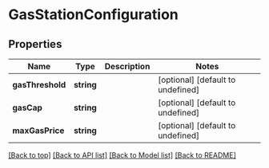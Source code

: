 # GasStationConfiguration

## Properties

|Name | Type | Description | Notes|
|------------ | ------------- | ------------- | -------------|
|**gasThreshold** | **string** |  | [optional] [default to undefined]|
|**gasCap** | **string** |  | [optional] [default to undefined]|
|**maxGasPrice** | **string** |  | [optional] [default to undefined]|




[[Back to top]](#) [[Back to API list]](../../README.md#documentation-for-api-endpoints) [[Back to Model list]](../../README.md#documentation-for-models) [[Back to README]](../../README.md)
